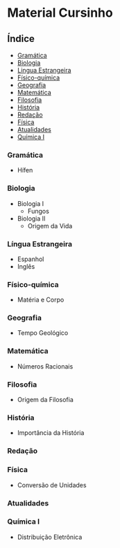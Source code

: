 # Material Cursinho

## Índice

* [Gramática](#gramática)
* [Biologia](#biologia)
* [Lingua Estrangeira](#l%C3%ADngua-estrangeira)
* [Físico-química](#físico-química)
* [Geografia](#geografia)
* [Matemática](#matemática)
* [Filosofia](#filosofia)
* [História](#história)
* [Redação](#redação)
* [Física](#física)
* [Atualidades](#atualidades)
* [Química I](#química-i)

### Gramática
* Hífen

### Biologia
* Biologia I
  * Fungos
* Biologia II
  * Origem da Vida

### Língua Estrangeira
* Espanhol
* Inglês

### Físico-química
* Matéria e Corpo

### Geografia
* Tempo Geológico

### Matemática
* Números Racionais

### Filosofia
* Origem da Filosofia

### História
* Importância da História

### Redação

### Física
* Conversão de Unidades

### Atualidades

### Química I
* Distribuição Eletrônica
